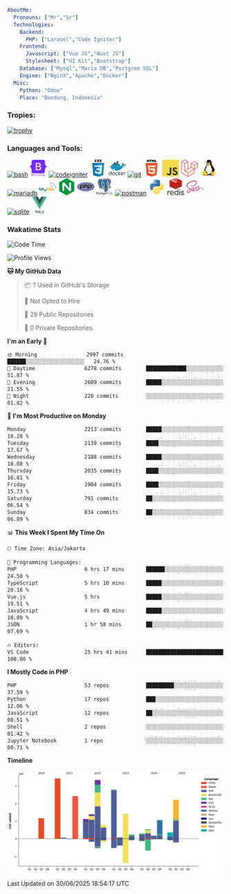 ```yaml
AboutMe:
  Pronouns: ["Mr","Sr"]
  Technologies:
    Backend:
      PHP: ["Laravel","Code Igniter"]
    Frontend:
      Javascript: ["Vue JS","Nuxt JS"]
      Stylesheet: ["UI Kit","Bootstrap"]
    Database: ["Mysql","Maria DB","Postgree SQL"]
    Engine: ["NginX","Apache","Docker"]
  Misc:
    Python: "Odoo"
    Place: "Bandung, Indonesia"
```
### Tropies:

[![trophy](https://github-profile-trophy.vercel.app/?username=vheins&rank=-C,-B)](https://github.com/vheins)

### Languages and Tools:

[<img src="https://www.vectorlogo.zone/logos/gnu_bash/gnu_bash-icon.svg" alt="bash" width="40" height="40"/>](https://www.gnu.org/software/bash/)
[<img src="https://raw.githubusercontent.com/devicons/devicon/master/icons/bootstrap/bootstrap-plain-wordmark.svg" alt="bootstrap" width="40" height="40"/>](https://getbootstrap.com)
[<img src="https://cdn.worldvectorlogo.com/logos/codeigniter.svg" alt="codeigniter" width="40" height="40"/>](https://codeigniter.com)
[<img src="https://raw.githubusercontent.com/devicons/devicon/master/icons/css3/css3-original-wordmark.svg" alt="css3" width="40" height="40"/>](https://www.w3schools.com/css/)
[<img src="https://raw.githubusercontent.com/devicons/devicon/master/icons/docker/docker-original-wordmark.svg" alt="docker" width="40" height="40"/>](https://www.docker.com/)
[<img src="https://www.vectorlogo.zone/logos/git-scm/git-scm-icon.svg" alt="git" width="40" height="40"/>](https://git-scm.com/)
[<img src="https://raw.githubusercontent.com/devicons/devicon/master/icons/html5/html5-original-wordmark.svg" alt="html5" width="40" height="40"/>](https://www.w3.org/html/)
[<img src="https://raw.githubusercontent.com/devicons/devicon/master/icons/javascript/javascript-original.svg" alt="javascript" width="40" height="40"/>](https://developer.mozilla.org/en-US/docs/Web/JavaScript)
[<img src="https://raw.githubusercontent.com/devicons/devicon/master/icons/laravel/laravel-original.svg" alt="laravel" width="40" height="40"/>](https://laravel.com/)
[<img src="https://raw.githubusercontent.com/devicons/devicon/master/icons/linux/linux-original.svg" alt="linux" width="40" height="40"/>](https://www.linux.org/)
[<img src="https://www.vectorlogo.zone/logos/mariadb/mariadb-icon.svg" alt="mariadb" width="40" height="40"/>](https://mariadb.org/)
[<img src="https://raw.githubusercontent.com/devicons/devicon/master/icons/mysql/mysql-original-wordmark.svg" alt="mysql" width="40" height="40"/>](https://www.mysql.com/)
[<img src="https://raw.githubusercontent.com/devicons/devicon/master/icons/nginx/nginx-original.svg" alt="nginx" width="40" height="40"/>](https://www.nginx.com)
[<img src="https://raw.githubusercontent.com/devicons/devicon/master/icons/php/php-original.svg" alt="php" width="40" height="40"/>](https://www.php.net)
[<img src="https://raw.githubusercontent.com/devicons/devicon/master/icons/postgresql/postgresql-original-wordmark.svg" alt="postgresql" width="40" height="40"/>](https://www.postgresql.org)
[<img src="https://www.vectorlogo.zone/logos/getpostman/getpostman-icon.svg" alt="postman" width="40" height="40"/>](https://postman.com)
[<img src="https://raw.githubusercontent.com/devicons/devicon/master/icons/python/python-original.svg" alt="python" width="40" height="40"/>](https://www.python.org)
[<img src="https://raw.githubusercontent.com/devicons/devicon/master/icons/redis/redis-original-wordmark.svg" alt="redis" width="40" height="40"/>](https://redis.io)
[<img src="https://raw.githubusercontent.com/devicons/devicon/master/icons/sass/sass-original.svg" alt="sass" width="40" height="40"/>](https://sass-lang.com)
[<img src="https://www.vectorlogo.zone/logos/sqlite/sqlite-icon.svg" alt="sqlite" width="40" height="40"/>](https://www.sqlite.org/)
[<img src="https://raw.githubusercontent.com/devicons/devicon/master/icons/vuejs/vuejs-original-wordmark.svg" alt="vuejs" width="40" height="40"/>](https://vuejs.org/)

### Wakatime Stats

<!--START_SECTION:waka-->
![Code Time](http://img.shields.io/badge/Code%20Time-2%2C910%20hrs%208%20mins-blue)

![Profile Views](http://img.shields.io/badge/Profile%20Views-0-blue)

**🐱 My GitHub Data** 

> 📦 ? Used in GitHub's Storage 
 > 
> 🚫 Not Opted to Hire
 > 
> 📜 29 Public Repositories 
 > 
> 🔑 0 Private Repositories 
 > 
**I'm an Early 🐤** 

```text
🌞 Morning                2997 commits        ██████░░░░░░░░░░░░░░░░░░░   24.76 % 
🌆 Daytime                6278 commits        █████████████░░░░░░░░░░░░   51.87 % 
🌃 Evening                2609 commits        █████░░░░░░░░░░░░░░░░░░░░   21.55 % 
🌙 Night                  220 commits         ░░░░░░░░░░░░░░░░░░░░░░░░░   01.82 % 
```
📅 **I'm Most Productive on Monday** 

```text
Monday                   2213 commits        █████░░░░░░░░░░░░░░░░░░░░   18.28 % 
Tuesday                  2139 commits        ████░░░░░░░░░░░░░░░░░░░░░   17.67 % 
Wednesday                2188 commits        █████░░░░░░░░░░░░░░░░░░░░   18.08 % 
Thursday                 2035 commits        ████░░░░░░░░░░░░░░░░░░░░░   16.81 % 
Friday                   1904 commits        ████░░░░░░░░░░░░░░░░░░░░░   15.73 % 
Saturday                 791 commits         ██░░░░░░░░░░░░░░░░░░░░░░░   06.54 % 
Sunday                   834 commits         ██░░░░░░░░░░░░░░░░░░░░░░░   06.89 % 
```


📊 **This Week I Spent My Time On** 

```text
🕑︎ Time Zone: Asia/Jakarta

💬 Programming Languages: 
PHP                      6 hrs 17 mins       ██████░░░░░░░░░░░░░░░░░░░   24.50 % 
TypeScript               5 hrs 10 mins       █████░░░░░░░░░░░░░░░░░░░░   20.16 % 
Vue.js                   5 hrs               █████░░░░░░░░░░░░░░░░░░░░   19.51 % 
JavaScript               4 hrs 49 mins       █████░░░░░░░░░░░░░░░░░░░░   18.80 % 
JSON                     1 hr 58 mins        ██░░░░░░░░░░░░░░░░░░░░░░░   07.69 % 

🔥 Editors: 
VS Code                  25 hrs 41 mins      █████████████████████████   100.00 % 
```

**I Mostly Code in PHP** 

```text
PHP                      53 repos            █████████░░░░░░░░░░░░░░░░   37.59 % 
Python                   17 repos            ███░░░░░░░░░░░░░░░░░░░░░░   12.06 % 
JavaScript               12 repos            ██░░░░░░░░░░░░░░░░░░░░░░░   08.51 % 
Shell                    2 repos             ░░░░░░░░░░░░░░░░░░░░░░░░░   01.42 % 
Jupyter Notebook         1 repo              ░░░░░░░░░░░░░░░░░░░░░░░░░   00.71 % 
```



**Timeline**

![Lines of Code chart](https://raw.githubusercontent.com/vheins/vheins/main/assets/bar_graph.png)


 Last Updated on 30/06/2025 18:54:17 UTC
<!--END_SECTION:waka-->
